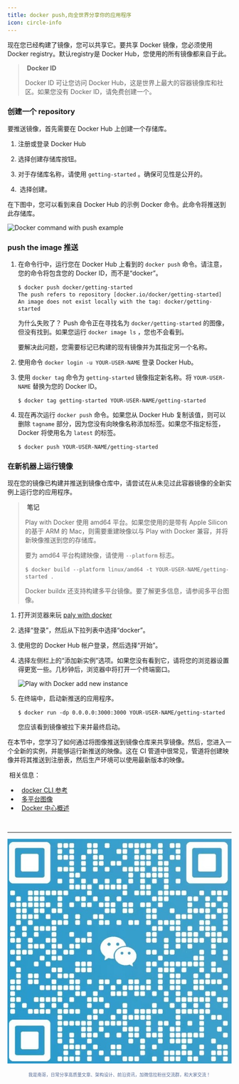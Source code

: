 ```yaml
---
title: docker push,向全世界分享你的应用程序
icon: circle-info
---
```


  
现在您已经构建了镜像，您可以共享它。要共享 Docker 镜像，您必须使用 Docker registry。默认registry是 Docker Hub，您使用的所有镜像都来自于此。

>  **Docker ID**
> 
>   
> Docker ID 可让您访问 Docker Hub，这是世界上最大的容器镜像库和社区。如果您没有 Docker ID，请免费创建一个。

### 创建一个 repository
  
要推送镜像，首先需要在 Docker Hub 上创建一个存储库。

1.    
    注册或登录 Docker Hub
    
2.    
    选择创建存储库按钮。
    
3.    
    对于存储库名称，请使用 `getting-started` 。确保可见性是公开的。
    
4.   选择创建。
    

  
在下图中，您可以看到来自 Docker Hub 的示例 Docker 命令。此命令将推送到此存储库。

![Docker command with push example](https://docs.docker.com/get-started/images/push-command.webp)

### push the image 推送
1.    
    在命令行中，运行您在 Docker Hub 上看到的 `docker push` 命令。请注意，您的命令将包含您的 Docker ID，而不是“docker”。
    
    ```
    $ docker push docker/getting-started
    The push refers to repository [docker.io/docker/getting-started]
    An image does not exist locally with the tag: docker/getting-started
    ```
    
      
    为什么失败了？ Push 命令正在寻找名为 `docker/getting-started` 的图像，但没有找到。如果您运行 `docker image ls` ，您也不会看到。
    
      
    要解决此问题，您需要标记已构建的现有镜像并为其指定另一个名称。
    
2.    
    使用命令 `docker login -u YOUR-USER-NAME` 登录 Docker Hub。
    
3.    
    使用 `docker tag` 命令为 `getting-started` 镜像指定新名称。将 `YOUR-USER-NAME` 替换为您的 Docker ID。
    
    ```
    $ docker tag getting-started YOUR-USER-NAME/getting-started
    ```
    
4.    
    现在再次运行 `docker push` 命令。如果您从 Docker Hub 复制该值，则可以删除 `tagname` 部分，因为您没有向映像名称添加标签。如果您不指定标签，Docker 将使用名为 `latest` 的标签。
    
    ```
    $ docker push YOUR-USER-NAME/getting-started
    ```
    

  
### 在新机器上运行镜像

现在您的镜像已构建并推送到镜像仓库中，请尝试在从未见过此容器镜像的全新实例上运行您的应用程序。

>  **笔记**
> 
>   
> Play with Docker 使用 amd64 平台。如果您使用的是带有 Apple Silicon 的基于 ARM 的 Mac，则需要重建映像以与 Play with Docker 兼容，并将新映像推送到您的存储库。
> 
>   
> 要为 amd64 平台构建映像，请使用 `--platform` 标志。
> 
> ```
> $ docker build --platform linux/amd64 -t YOUR-USER-NAME/getting-started .
> ```
> 
>   
> Docker buildx 还支持构建多平台镜像。要了解更多信息，请参阅多平台图像。

1.    
    打开浏览器来玩 [paly with docker](https://labs.play-with-docker.com/)
    
2.    
    选择“登录”，然后从下拉列表中选择“docker”。
    
3.    
    使用您的 Docker Hub 帐户登录，然后选择“开始”。
    
4.    
    选择左侧栏上的“添加新实例”选项。如果您没有看到它，请将您的浏览器设置得更宽一些。几秒钟后，浏览器中将打开一个终端窗口。
    
    ![Play with Docker add new instance](https://docs.docker.com/get-started/images/pwd-add-new-instance.webp)
    
5.    
    在终端中，启动新推送的应用程序。
    
    ```
    $ docker run -dp 0.0.0.0:3000:3000 YOUR-USER-NAME/getting-started
    ```
    
      
    您应该看到镜像被拉下来并最终启动。


  
在本节中，您学习了如何通过将图像推送到镜像仓库来共享镜像。然后，您进入一个全新的实例，并能够运行新推送的映像。这在 CI 管道中很常见，管道将创建映像并将其推送到注册表，然后生产环境可以使用最新版本的映像。

 相关信息：

-     [docker CLI 参考](https://docs.docker.com/engine/reference/commandline/cli/)
-     [多平台图像](https://docs.docker.com/build/building/multi-platform/)
-     [Docker 中心概述](https://docs.docker.com/docker-hub/)

  

<br>

---

![扫码加小助手微信，拉你进技术交流群🔥](https://raw.githubusercontent.com/mouuii/picture/master/weichat.jpg)

<p style="text-align: center;font-size: 10px;;color:#566B95">我是南哥，日常分享高质量文章、架构设计、前沿资讯，加微信拉粉丝交流群，和大家交流！</p>
